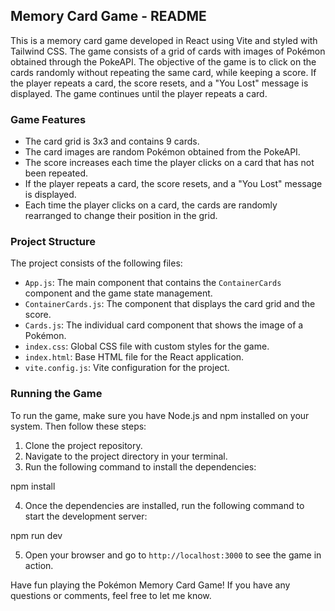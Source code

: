 ## Memory Card Game - README

This is a memory card game developed in React using Vite and styled with Tailwind CSS. The game consists of a grid of cards with images of Pokémon obtained through the PokeAPI. The objective of the game is to click on the cards randomly without repeating the same card, while keeping a score. If the player repeats a card, the score resets, and a "You Lost" message is displayed. The game continues until the player repeats a card.

### Game Features

- The card grid is 3x3 and contains 9 cards.
- The card images are random Pokémon obtained from the PokeAPI.
- The score increases each time the player clicks on a card that has not been repeated.
- If the player repeats a card, the score resets, and a "You Lost" message is displayed.
- Each time the player clicks on a card, the cards are randomly rearranged to change their position in the grid.

### Project Structure

The project consists of the following files:

- `App.js`: The main component that contains the `ContainerCards` component and the game state management.
- `ContainerCards.js`: The component that displays the card grid and the score.
- `Cards.js`: The individual card component that shows the image of a Pokémon.
- `index.css`: Global CSS file with custom styles for the game.
- `index.html`: Base HTML file for the React application.
- `vite.config.js`: Vite configuration for the project.

### Running the Game

To run the game, make sure you have Node.js and npm installed on your system. Then follow these steps:

1. Clone the project repository.
2. Navigate to the project directory in your terminal.
3. Run the following command to install the dependencies:

npm install


4. Once the dependencies are installed, run the following command to start the development server:

npm run dev

5. Open your browser and go to `http://localhost:3000` to see the game in action.

Have fun playing the Pokémon Memory Card Game! If you have any questions or comments, feel free to let me know.

